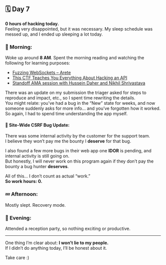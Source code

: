 ## 🗓️ Day 7

**0 hours of hacking today.**  
Feeling very disappointed, but it was necessary. My sleep schedule was messed up, and I ended up sleeping a lot today.

### 🌅 Morning:
Woke up around **8 AM**. Spent the morning reading and watching the following for learning purposes:

- [Fuzzing WebSockets – Arete](https://arete06.com/posts/fuzzing-ws/)
- [This CTF Teaches You Everything About Hacking an API](https://www.youtube.com/watch?v=6Tyqvl-GSNQ)
- [Standoff AMA session with Hussein Daher and Nikhil Shrivastava](https://www.youtube.com/watch?v=DEBaJWDfL-k)

There was an update on my submission the triager asked for steps to reproduce and impact, etc., so I spent time rewriting the details.  
You might relate: you’ve had a bug in the “New” state for weeks, and now someone suddenly asks for more info… and you’ve forgotten how it worked.  
So again, I had to spend time understanding the app myself.

#### 🐞 Site-Wide CSRF Bug Update:
There was some internal activity by the customer for the support team.  
I believe they won’t pay me the bounty I **deserve** for that bug.

I also found a few more bugs in their web app one **IDOR** is pending, and internal activity is still going on.  
But honestly, I will never work on this program again if they don’t pay the bounty a bug hunter **deserves**.

All of this... I don’t count as actual “work.”  
**So work hours: 0.**

### 💤 Afternoon:
Mostly slept. Recovery mode.

### 🎉 Evening:
Attended a reception party, so nothing exciting or productive.

---

One thing I’m clear about: **I won’t lie to my people.**  
If I didn’t do anything today, I’ll be honest about it.

Take care :)
